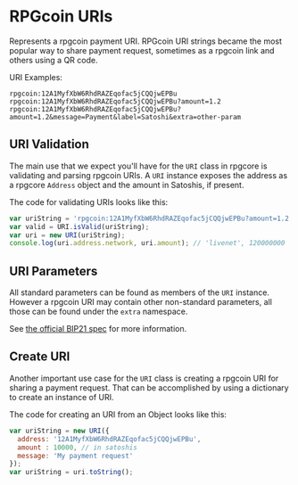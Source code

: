 # RPGcoin URIs
Represents a rpgcoin payment URI. RPGcoin URI strings became the most popular way to share payment request, sometimes as a rpgcoin link and others using a QR code.

URI Examples:

```
rpgcoin:12A1MyfXbW6RhdRAZEqofac5jCQQjwEPBu
rpgcoin:12A1MyfXbW6RhdRAZEqofac5jCQQjwEPBu?amount=1.2
rpgcoin:12A1MyfXbW6RhdRAZEqofac5jCQQjwEPBu?amount=1.2&message=Payment&label=Satoshi&extra=other-param
```

## URI Validation
The main use that we expect you'll have for the `URI` class in rpgcore is validating and parsing rpgcoin URIs. A `URI` instance exposes the address as a rpgcore `Address` object and the amount in Satoshis, if present.

The code for validating URIs looks like this:

```javascript
var uriString = 'rpgcoin:12A1MyfXbW6RhdRAZEqofac5jCQQjwEPBu?amount=1.2';
var valid = URI.isValid(uriString);
var uri = new URI(uriString);
console.log(uri.address.network, uri.amount); // 'livenet', 120000000
```

## URI Parameters
All standard parameters can be found as members of the `URI` instance. However a rpgcoin URI may contain other non-standard parameters, all those can be found under the `extra` namespace.

See [the official BIP21 spec](https://github.com/bitcoin/bips/blob/master/bip-0021.mediawiki) for more information.

## Create URI
Another important use case for the `URI` class is creating a rpgcoin URI for sharing a payment request. That can be accomplished by using a dictionary to create an instance of URI.

The code for creating an URI from an Object looks like this:

```javascript
var uriString = new URI({
  address: '12A1MyfXbW6RhdRAZEqofac5jCQQjwEPBu',
  amount : 10000, // in satoshis
  message: 'My payment request'
});
var uriString = uri.toString();
```
